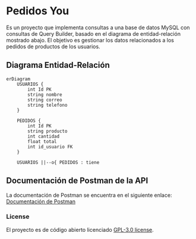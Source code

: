 # Pedidos You

Es un proyecto que implementa consultas a una base de datos MySQL con consultas de Query Builder, basado en el diagrama de entidad-relación mostrado abajo. El objetivo es gestionar los datos relacionados a los pedidos de productos de los usuarios.

## Diagrama Entidad-Relación
```mermaid
erDiagram
    USUARIOS {
        int Id PK
        string nombre
        string correo
        string telefono
    }

    PEDIDOS {
        int Id PK
        string producto
        int cantidad
        float total
        int id_usuario FK
    }

    USUARIOS ||--o{ PEDIDOS : tiene
```

## Documentación de Postman de la API
La documentación de Postman se encuentra en el siguiente enlace: [Documentación de Postman](https://documenter.getpostman.com/view/21524567/2sA3e5cTCv)

### License

El proyecto es de código abierto licenciado [GPL-3.0 license](https://www.gnu.org/licenses/gpl-3.0.html).

